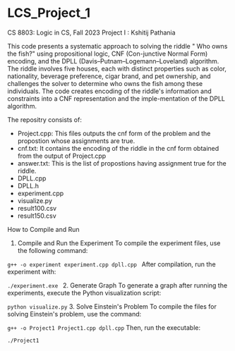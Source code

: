 # **LCS_Project_1**
CS 8803: Logic in CS, Fall 2023 Project I : Kshitij Pathania

This code presents a systematic approach to solving the riddle " Who owns the fish?" using propositional logic, CNF (Con-junctive Normal Form) encoding, and the DPLL (Davis–Putnam–Logemann–Loveland) algorithm. The riddle involves five houses, each with distinct properties such as color, nationality, beverage preference, cigar brand, and pet ownership, and challenges the solver to determine who owns the fish among these individuals. The code creates encoding of the riddle's information and constraints into a CNF representation and the imple-mentation of the DPLL algorithm. 

The repositry consists of:
- Project.cpp: This files outputs the cnf form of the problem and the propostion whose assignments are true.
- cnf.txt: It contains the encoding of the riddle in the cnf form obtained from the output of Project.cpp
- answer.txt: This is the list of propostions having assignment true for the riddle.
- DPLL.cpp
- DPLL.h
- experiment.cpp
- visualize.py
- result100.csv
- result150.csv

How to Compile and Run
1. Compile and Run the Experiment
To compile the experiment files, use the following command:

```g++ -o experiment experiment.cpp dpll.cpp ```
After compilation, run the experiment with:

```./experiment.exe ```
2. Generate Graph
To generate a graph after running the experiments, execute the Python visualization script:

```python visualize.py```
3. Solve Einstein's Problem
To compile the files for solving Einstein's problem, use the command:

```g++ -o Project1 Project1.cpp dpll.cpp```
Then, run the executable:

```./Project1```
